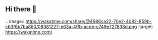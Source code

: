 ## Hi there 👋

<!--
**eHorn96/eHorn96** is a ✨ _special_ ✨ repository because its `README.md` (this file) appears on your GitHub profile.

Here are some ideas to get you started:

- 🔭 I’m currently working on ...
- 🌱 I’m currently learning ...
- 👯 I’m looking to collaborate on ...
- 🤔 I’m looking for help with ...
- 💬 Ask me about ...
- 📫 How to reach me: ...
- 😄 Pronouns: ...
- ⚡ Fun fact: ...
-->

.. image:: https://wakatime.com/share/@4986ca22-70e2-4b82-859b-cb3f6b7ba860/08381227-e63a-4ffb-acde-c749e727838d.png
    :target: https://wakatime.com/
